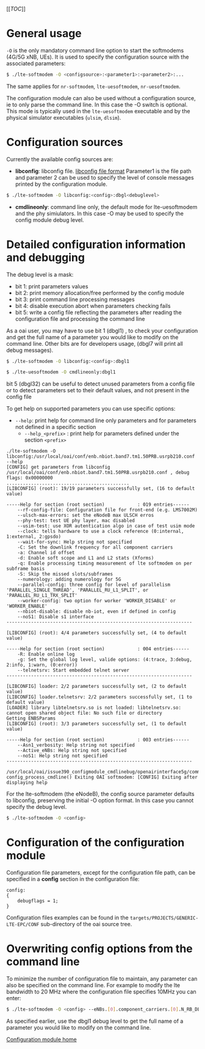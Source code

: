 [[_TOC_]]

# General usage

`-O` is the only mandatory command line option to start the softmodems (4G/5G xNB, UEs). It is used to specify the configuration source with the associated parameters:
```bash
$ ./lte-softmodem -O <configsource>:<parameter1>:<parameter2>:...
```
The same applies for `nr-softmodem`, `lte-uesoftmodem`, `nr-uesoftmodem`.

The configuration module can also be used without a configuration source, ie to only parse the command line. In this case the -O switch is optional. This mode is typically used in the `lte-uesoftmodem` executable and by the physical simulator executables (`ulsim`, `dlsim`).

# Configuration sources

Currently the available config sources are:

- **libconfig**: libconfig file. [libconfig file format](http://www.hyperrealm.com/libconfig/libconfig_manual.html#Configuration-Files) Parameter1 is the file path and parameter 2 can be used to specify the level of console messages printed by the configuration module.
```bash
$ ./lte-softmodem -O libconfig:<config>:dbgl<debuglevel>
```
- **cmdlineonly**: command line only, the default mode for lte-uesoftmodem and the phy simiulators. In this case -O may be used to specify the config module debug level.

# Detailed configuration information and debugging

The debug level is a mask:
*  bit 1: print parameters values
*  bit 2: print memory allocation/free performed by the config module
*  bit 3: print command line processing messages
*  bit 4: disable execution abort when parameters checking fails
*  bit 5: write a config file  reflecting the parameters after reading the configuration file and processing the command line

As a oai user, you may have to use bit 1 (dbgl1) , to check your configuration and get the full name of a parameter you would like to modify on the command line. Other bits are for developers usage, (dbgl7 will print all debug messages).

```bash
$ ./lte-softmodem -O libconfig:<config>:dbgl1
```
```bash
$ ./lte-uesoftmodem -O cmdlineonly:dbgl1
```
bit 5 (dbgl32) can be useful to detect unused parameters from a config file or to detect parameters set to their default values, and not present in the config file

To get help on supported parameters you can use specific options:

*  `--help`: print help for command line only parameters and for parameters not defined in a specific section
	*  `--help_<prefix>` : print help for parameters defined under the section `<prefix>`

```
./lte-softmodem -O libconfig:/usr/local/oai/conf/enb.nbiot.band7.tm1.50PRB.usrpb210.conf   --help
[CONFIG] get parameters from libconfig /usr/local/oai/conf/enb.nbiot.band7.tm1.50PRB.usrpb210.conf , debug flags: 0x00000000
.............................................
[LIBCONFIG] (root): 19/19 parameters successfully set, (16 to default value)

-----Help for section (root section)            : 019 entries------
    --rf-config-file: Configuration file for front-end (e.g. LMS7002M)
    --ulsch-max-errors: set the eNodeB max ULSCH erros
    --phy-test: test UE phy layer, mac disabled
    --usim-test: use XOR autentication algo in case of test usim mode
    --clock: tells hardware to use a clock reference (0:internal, 1:external, 2:gpsdo)
    --wait-for-sync: Help string not specified
    -C: Set the downlink frequency for all component carriers
    -a: Channel id offset
    -d: Enable soft scope and L1 and L2 stats (Xforms)
    -q: Enable processing timing measurement of lte softmodem on per subframe basis
    -S: Skip the missed slots/subframes
    --numerology: adding numerology for 5G
    --parallel-config: three config for level of parallelism 'PARALLEL_SINGLE_THREAD', 'PARALLEL_RU_L1_SPLIT', or 'PARALLEL_RU_L1_TRX_SPLIT'
    --worker-config: two option for worker 'WORKER_DISABLE' or 'WORKER_ENABLE'
    --nbiot-disable: disable nb-iot, even if defined in config
    --noS1: Disable s1 interface
--------------------------------------------------------------------

[LIBCONFIG] (root): 4/4 parameters successfully set, (4 to default value)

-----Help for section (root section)            : 004 entries------
    -R: Enable online log
    -g: Set the global log level, valide options: (4:trace, 3:debug, 2:info, 1:warn, (0:error))
    --telnetsrv: Start embedded telnet server
--------------------------------------------------------------------

[LIBCONFIG] loader: 2/2 parameters successfully set, (2 to default value)
[LIBCONFIG] loader.telnetsrv: 2/2 parameters successfully set, (1 to default value)
[LOADER] library libtelnetsrv.so is not loaded: libtelnetsrv.so: cannot open shared object file: No such file or directory
Getting ENBSParams
[LIBCONFIG] (root): 3/3 parameters successfully set, (1 to default value)

-----Help for section (root section)            : 003 entries------
    --Asn1_verbosity: Help string not specified
    --Active_eNBs: Help string not specified
    --noS1: Help string not specified
--------------------------------------------------------------------

/usr/local/oai/issue390_configmodule_cmdlinebug/openairinterface5g/common/config/config_cmdline.c:224 config_process_cmdline() Exiting OAI softmodem: [CONFIG] Exiting after displaying help
```

For the lte-softmodem (the eNodeB), the config source parameter defaults to libconfig, preserving the initial -O option format. In this case you cannot specify the debug level.

```bash
$ ./lte-softmodem -O <config>
```

# Configuration of the configuration module

Configuration file parameters, except for the configuration file path,  can be specified in a **config** section in the configuration file:

```
config:
{
    debugflags = 1;
}
```

Configuration files examples can be found in the `targets/PROJECTS/GENERIC-LTE-EPC/CONF` sub-directory of the oai source tree. 

# Overwriting config options from the command line

To minimize the number of configuration file to maintain, any parameter can also be specified on the command line. For example to modify the lte bandwidth to 20 MHz where the configuration file specifies 10MHz you can enter:

```bash
$ ./lte-softmodem -O <config> --eNBs.[0].component_carriers.[0].N_RB_DL 100
```

As specified earlier, use the dbgl1 debug level to get the full name of a parameter you would like to modify on the command line.

[Configuration module home](../config.md)
